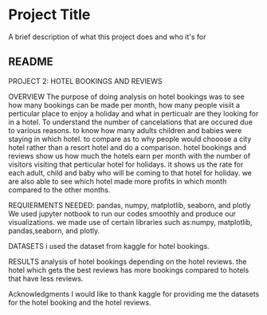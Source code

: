 
# Project Title

A brief description of what this project does and who it's for


## README
PROJECT 2: HOTEL BOOKINGS AND REVIEWS

OVERVIEW 
The purpose of doing analysis on hotel bookings was to see how many bookings can be made per month, how many people visiit a perticular place to enjoy a holiday and what in perticualr are they looking for in a hotel. To understand the number of cancelations that are occured due to various reasons. to know how many adults children and babies were staying in which hotel. to compare as to why people would chooose a city hotel rather than a resort hotel and do a comparison. hotel bookings and reviews show us how much the hotels earn per month with the number of visitors visiting that perticular hotel for holidays. it shows us the rate for each adult, child and baby who will be coming to that hotel for holiday. we are also able to see which hotel made more profits in which month compared to the other months. 

REQUIERMENTS NEEDED: pandas, numpy, matplotlib, seaborn, and plotly
We used jupyter notbook to run our codes smoothly and produce our visualizations. we made use of certain libraries such as:numpy, matplotlib, pandas,seaborn, and plotly.

DATASETS
i used the dataset from kaggle for hotel bookings.

RESULTS
analysis of hotel bookings depending on the hotel reviews. the hotel which gets the best reviews has more bookings compared to hotels that have less reviews.

Acknowledgments
I would like to thank kaggle for providing me the datasets for the hotel booking and the hotel reviews.